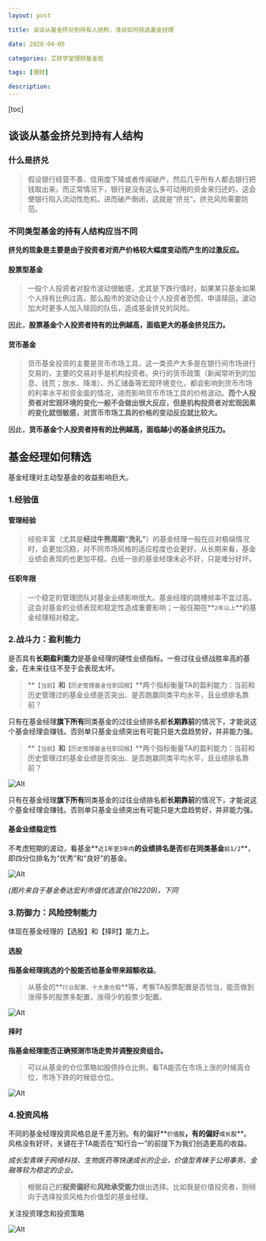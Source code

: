 ```yaml
---
layout: post

title: 谈谈从基金挤兑到持有人结构，浅谈如何挑选基金经理

date: 2020-04-05

categories: 艾财学堂理财基金班

tags: [理财]

description: 
---
```


[toc]

## 谈谈从基金挤兑到持有人结构

### 什么是挤兑

> 假设银行经营不善、信用度下降或者传闻破产，然后几乎所有人都去银行把钱取出来，而正常情况下，银行是没有这么多可动用的资金来归还的，这会使银行陷入流动性危机，进而破产倒闭，这就是“挤兑”。挤兑风险需要防范。

### 不同类型基金的持有人结构应当不同

**挤兑的现象是主要是由于投资者对资产价格较大幅度变动而产生的过激反应。**

#### 股票型基金

> 一般个人投资者对股市波动很敏感，尤其是下跌行情时，如果某只基金如果个人持有比例过高，那么股市的波动会让个人投资者恐慌、申请赎回，波动加大时更多人加入赎回的队伍，造成基金挤兑的风险。

因此，**股票基金个人投资者持有的比例越高，面临更大的基金挤兑压力。**

#### 货币基金

> 货币基金投资的主要是货币市场工具，这一类资产大多是在银行间市场进行交易的，主要的交易对手是机构投资者。央行的货币政策（新闻常听到的加息、钱荒；放水、降准）、外汇储备等宏观环境变化，都会影响到货币市场的利率水平和资金面的情况，进而影响货币市场工具的价格波动。**而个人投资者对宏观环境的变化一般不会做出很大反应，但是机构投资者对宏观因素的变化就很敏感，对货币市场工具的价格的变动反应就比较大。**

因此，**货币基金个人投资者持有的比例越高，面临越小的基金挤兑压力。**

## 基金经理如何精选

基金经理对主动型基金的收益影响巨大。

### 1.经验值

#### 管理经验

> 经验丰富（尤其是**经过牛熊周期“洗礼”**）的基金经理一般在应对极端情况时，会更加沉稳，对不同市场风格的适应程度也会更好。从长期来看，基金业绩会表现的也更加平稳。白纸一张的基金经理未必不好，只是难分好坏。

#### 任职年限

> 一个稳定的管理团队对基金业绩影响很大。基金经理的跳槽频率不宜过高，这会对基金的业绩表现和稳定性造成重要影响；一般任期在**`2年以上`**的基金经理相对稳定。

### 2.战斗力：盈利能力

是否具有**长期盈利能力**是基金经理的硬性业绩指标。一些过往业绩战胜率高的基金，在未来往往不至于会表现太坏。

> **`【当前】`**和**`【历史管理基金任职回报】`**两个指标衡量TA的盈利能力：当前和历史管理过的基金业绩是否突出、是否跑赢同类平均水平，且业绩排名靠前？

只有在基金经理**旗下所有**同类基金的过往业绩排名都**长期靠前**的情况下，才能说这个基金经理会赚钱。否则单只基金业绩突出有可能只是大盘趋势好，并非能力强。

> **`【当前】`**和**`【历史管理基金任职回报】`**两个指标衡量TA的盈利能力：当前和历史管理过的基金业绩是否突出、是否跑赢同类平均水平，且业绩排名靠前？

![Alt](https://user-images.githubusercontent.com/35519242/78500395-b2f6d580-7788-11ea-9615-2fd69af516fd.png)

只有在基金经理**旗下所有**同类基金的过往业绩排名都**长期靠前**的情况下，才能说这个基金经理会赚钱。否则单只基金业绩突出有可能只是大盘趋势好，并非能力强。

#### 基金业绩稳定性

不考虑短期的波动，看基金**`近1年至3年内`**的业绩排名是否**都**在同类基金**`前1/2`**，即四分位排名为“优秀”和“良好”的基金。

![Alt](https://user-images.githubusercontent.com/35519242/78500431-e2a5dd80-7788-11ea-9f7b-de9464678ef1.png)

*(图片来自于基金泰达宏利市值优选混合(162209)，下同*

### 3.防御力：风险控制能力

体现在基金经理的【选股】和【择时】能力上。

#### 选股

**指基金经理挑选的个股能否给基金带来超额收益**。

> 从基金的**`行业配置、十大重仓股`**等，考察TA股票配置是否恰当，能否做到涨得多的股票多配置，涨得少的股票少配置。

![Alt](https://user-images.githubusercontent.com/35519242/78500615-0a497580-778a-11ea-833d-593f12ec00fb.png)

#### 择时

**指基金经理能否正确预测市场走势并调整投资组合。**

> 可以从基金的仓位策略如股债持仓比例，看TA能否在市场上涨的时候高仓位，市场下跌的时候低仓位。

![Alt](https://user-images.githubusercontent.com/35519242/78500740-dcb0fc00-778a-11ea-8bce-37fcb78b59cb.png)

### 4.投资风格

不同的基金经理投资风格总是千差万别。有的偏好**`价值股`**，有的偏好**`成长股`**。风格没有好坏，关键在于TA能否在“知行合一”的前提下为我们创造更高的收益。

*成长型青睐于网络科技、生物医药等快速成长的企业，价值型青睐于公用事务、金融等较为稳定的企业。*

> 根据自己的**投资偏好**和**风险承受能力**做出选择。比如我是价值投资者，则倾向于选择投资风格为价值型的基金经理。

关注投资理念和投资策略

![Alt](https://user-images.githubusercontent.com/35519242/78500996-60b7b380-778c-11ea-8c85-e2e30a3af786.png)